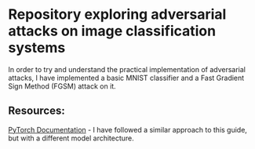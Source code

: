# Repository exploring adversarial attacks on image classification systems
In order to try and understand the practical implementation of adversarial attacks, I have implemented a basic MNIST classifier and a Fast Gradient Sign Method (FGSM) attack on it.

## Resources:
[PyTorch Documentation](https://pytorch.org/tutorials/beginner/fgsm_tutorial.html) - I have followed a similar approach to this guide, but with a different model architecture.